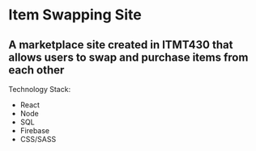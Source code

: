# Item Swapping Site
## A marketplace site created in ITMT430 that allows users to swap and purchase items from each other

Technology Stack:
- React
- Node
- SQL
- Firebase
- CSS/SASS
